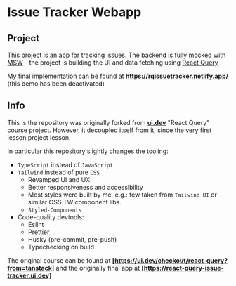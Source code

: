 # Issue Tracker Webapp

## Project

This project is an app for tracking issues. The backend is fully mocked with [MSW](https://mswjs.io) - the project is building the UI and data fetching using [React Query](https://react-query.tanstack.com)

My final implementation can be found at **https://rqissuetracker.netlify.app/** (this demo has been deactivated)

## Info

This is the repository was originally forked from **[ui.dev](https://ui.dev)** "React Query" course project. However, it decoupled itself from it, since the very first lesson project lesson.

In particular this repository slightly changes the tooling:

- `TypeScript` instead of `JavaScript`
- `Tailwind` instead of pure `CSS`
  - Revamped UI and UX
  - Better responsiveness and accessibility
  - Most styles were built by me, e.g.: few taken from `Tailwind UI` or similar OSS TW component libs.
  - `Styled-Components`
- Code-quality devtools:
  - Eslint
  - Prettier
  - Husky (pre-commit, pre-push)
  - Typechecking on build

The original course can be found at **[https://ui.dev/checkout/react-query?from=tanstack]** and the originally final app at **[https://react-query-issue-tracker.ui.dev]**
